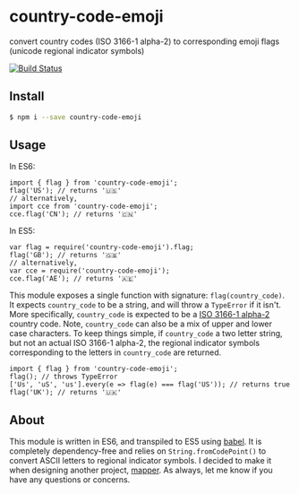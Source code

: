 # country-code-emoji
convert country codes (ISO 3166-1 alpha-2) to corresponding emoji flags (unicode regional indicator symbols)

[![Build Status](https://travis-ci.org/thekelvinliu/country-code-emoji.svg?branch=master)](https://travis-ci.org/thekelvinliu/country-code-emoji)

## Install
```bash
$ npm i --save country-code-emoji
```

## Usage
In ES6:
```es6
import { flag } from 'country-code-emoji';
flag('US'); // returns '🇺🇸'
// alternatively,
import cce from 'country-code-emoji';
cce.flag('CN'); // returns '🇨🇳'
```
In ES5:
```node
var flag = require('country-code-emoji').flag;
flag('GB'); // returns '🇬🇧'
// alternatively,
var cce = require('country-code-emoji');
cce.flag('AE'); // returns '🇦🇪'
```
This module exposes a single function with signature: `flag(country_code)`.
It expects `country_code` to be a string, and will throw a `TypeError` if it isn't.
More specifically, `country_code` is expected to be a [ISO 3166-1 alpha-2](https://en.wikipedia.org/wiki/ISO_3166-1_alpha-2) country code.
Note, `country_code` can also be a mix of upper and lower case characters.
To keep things simple, if `country_code` a two letter string, but not an actual ISO 3166-1 alpha-2,
the regional indicator symbols corresponding to the letters in `country_code` are returned.
```es6
import { flag } from 'country-code-emoji';
flag(); // throws TypeError
['Us', 'uS', 'us'].every(e => flag(e) === flag('US')); // returns true
flag('UK'); // returns '🇺🇰'
```

## About
This module is written in ES6, and transpiled to ES5 using [babel](http://babeljs.io/).
It is completely dependency-free and relies on `String.fromCodePoint()` to convert ASCII letters to regional indicator symbols.
I decided to make it when designing another project, [mapper](https://github.com/thekelvinliu/mapper).
As always, let me know if you have any questions or concerns.
